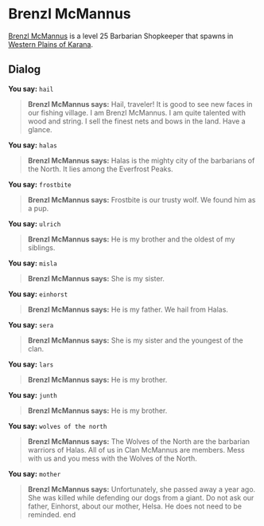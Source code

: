 # Brenzl McMannus



[Brenzl McMannus](/npc/12096) is a level 25 Barbarian Shopkeeper that spawns in [Western Plains of Karana](/zone/12).



## Dialog

**You say:** `hail`



>**Brenzl McMannus says:** Hail, traveler! It is good to see new faces in our fishing village. I am Brenzl McMannus. I am quite talented with wood and string. I sell the finest nets and bows in the land. Have a glance.





**You say:** `halas`





>**Brenzl McMannus says:** Halas is the mighty city of the barbarians of the North. It lies among the Everfrost Peaks.

**You say:** `frostbite`




>**Brenzl McMannus says:** Frostbite is our trusty wolf. We found him as a pup.



**You say:** `ulrich`




>**Brenzl McMannus says:** He is my brother and the oldest of my siblings.

**You say:** `misla`




>**Brenzl McMannus says:** She is my sister.

**You say:** `einhorst`




>**Brenzl McMannus says:** He is my father. We hail from Halas.

**You say:** `sera`




>**Brenzl McMannus says:** She is my sister and the youngest of the clan.

**You say:** `lars`




>**Brenzl McMannus says:** He is my brother.

**You say:** `junth`




>**Brenzl McMannus says:** He is my brother.




**You say:** `wolves of the north`




>**Brenzl McMannus says:** The Wolves of the North are the barbarian warriors of Halas. All of us in Clan McMannus are members. Mess with us and you mess with the Wolves of the North.





**You say:** `mother`




>**Brenzl McMannus says:** Unfortunately, she passed away a year ago. She was killed while defending our dogs from a giant. Do not ask our father, Einhorst, about our mother, Helsa. He does not need to be reminded.
end